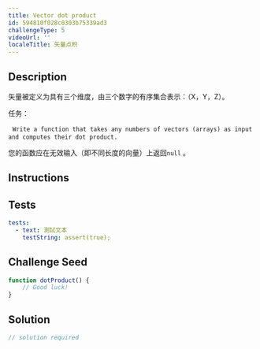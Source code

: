 ```yaml
---
title: Vector dot product
id: 594810f028c0303b75339ad3
challengeType: 5
videoUrl: ''
localeTitle: 矢量点积
---
```


## Description
<section id="description"><p>矢量被定义为具有三个维度，由三个数字的有序集合表示：（X，Y，Z）。 </p><p>任务： </p><pre> <code>Write a function that takes any numbers of vectors (arrays) as input and computes their dot product.</code> </pre><p>您的函数应在无效输入（即不同长度的向量）上返回<code>null</code> 。 </p><p></p></section>

## Instructions
<section id="instructions">
</section>

## Tests
<section id='tests'>

```yml
tests:
  - text: 測試文本
    testString: assert(true);

```

</section>

## Challenge Seed
<section id='challengeSeed'>

<div id='js-seed'>

```js
function dotProduct() {
    // Good luck!
}

```

</div>



</section>

## Solution
<section id='solution'>

```js
// solution required
```
</section>
